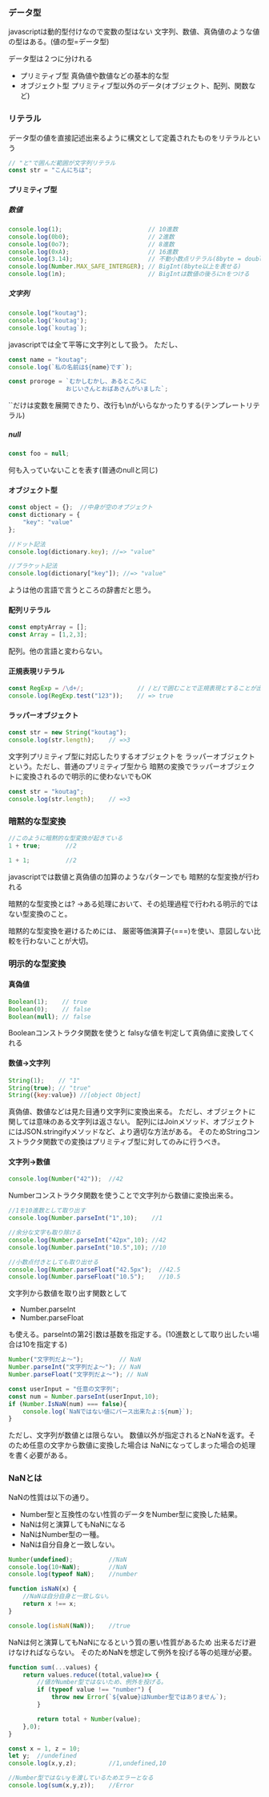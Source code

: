 
### データ型
javascriptは動的型付けなので変数の型はない
文字列、数値、真偽値のような値の型はある。(値の型=データ型)

データ型は２つに分けれる
* プリミティブ型  真偽値や数値などの基本的な型
* オブジェクト型  プリミティブ型以外のデータ(オブジェクト、配列、関数など)

### リテラル
データ型の値を直接記述出来るように構文として定義されたものをリテラルという


```javascript
// "と"で囲んだ範囲が文字列リテラル
const str = "こんにちは";
```

#### プリミティブ型

##### 数値

```javascript
console.log(1);                        // 10進数
console.log(0b0);                      // 2進数
console.log(0o7);                      // 8進数
console.log(0xA);                      // 16進数
console.log(3.14);                     // 不動小数点リテラル(8byte = double)と同じ
console.log(Number.MAX_SAFE_INTERGER); // BigInt(8byte以上を表せる)
console.log(1n);                       // BigIntは数値の後ろにnをつける
```

##### 文字列

```javascript
console.log("koutag");  
console.log('koutag');
console.log(`koutag`);
```
javascriptでは全て平等に文字列として扱う。
ただし、

```javascript
const name = "koutag";
console.log(`私の名前は${name}です`);

const proroge = `むかしむかし、あるところに
                おじいさんとおばあさんがいました`;
```
``だけは変数を展開できたり、改行も\nがいらなかったりする(テンプレートリテラル)


##### null

```javascript
const foo = null;
```
何も入っていないことを表す(普通のnullと同じ)

#### オブジェクト型

```javascript
const object = {};  //中身が空のオブジェクト
const dictionary = {
    "key": "value"
};

//ドット記法
console.log(dictionary.key); //=> "value"

//ブラケット記法
console.log(dictionary["key"]); //=> "value"
```
ようは他の言語で言うところの辞書だと思う。

#### 配列リテラル

```javascript
const emptyArray = [];
const Array = [1,2,3];
```
配列。他の言語と変わらない。

#### 正規表現リテラル

```javascript
const RegExp = /\d+/;               // /と/で囲むことで正規表現とすることが出来る
console.log(RegExp.test("123"));    // => true
```

#### ラッパーオブジェクト
```javascript
const str = new String("koutag");
console.log(str.length);    // =>3
```
文字列プリミティブ型に対応したりするオブジェクトを
ラッパーオブジェクトという。ただし、普通のプリミティブ型から
暗黙の変換でラッパーオブジェクトに変換されるので明示的に使わないでもOK

```javascript
const str = "koutag";
console.log(str.length);    // =>3
```

### 暗黙的な型変換
```javascript
//このように暗黙的な型変換が起きている
1 + true;       //2

1 + 1;          //2
```
javascriptでは数値と真偽値の加算のようなパターンでも
暗黙的な型変換が行われる

暗黙的な型変換とは?
→ある処理において、その処理過程で行われる明示的ではない型変換のこと。

暗黙的な型変換を避けるためには、
厳密等価演算子(===)を使い、意図しない比較を行わないことが大切。

### 明示的な型変換

#### 真偽値
```javascript
Boolean(1);    // true
Boolean(0);    // false
Boolean(null); // false
```
Booleanコンストラクタ関数を使うと
falsyな値を判定して真偽値に変換してくれる

#### 数値→文字列
```javascript
String(1);    // "1"
String(true); // "true"
String({key:value}) //[object Object]
```
真偽値、数値などは見た目通り文字列に変換出来る。
ただし、オブジェクトに関しては意味のある文字列は返さない。
配列にはJoinメソッド、オブジェクトにはJSON.stringifyメソッドなど、より適切な方法がある。
そのためStringコンストラクタ関数での変換はプリミティブ型に対してのみに行うべき。

#### 文字列→数値
```javascript
console.log(Number("42"));  //42
```
Numberコンストラクタ関数を使うことで文字列から数値に変換出来る。


```javascript
//1を10進数として取り出す
console.log(Number.parseInt("1",10);    //1

//余分な文字も取り除ける
console.log(Number.parseInt("42px",10); //42
console.log(Number.parseInt("10.5",10); //10

//小数点付きとしても取り出せる
console.log(Number.parseFloat("42.5px");  //42.5
console.log(Number.parseFloat("10.5");    //10.5
```
文字列から数値を取り出す関数として
* Number.parseInt
* Number.parseFloat

も使える。parseIntの第2引数は基数を指定する。(10進数として取り出したい場合は10を指定する)

```javascript
Number("文字列だよ〜");          // NaN
Number.parseInt("文字列だよ〜"); // NaN
Number.parseFloat("文字列だよ〜"); // NaN

const userInput = "任意の文字列";
const num = Number.parseInt(userInput,10);
if (Number.IsNaN(num) === false){
    console.log(`NaNではない値にパース出来たよ:${num}`);
}

```
ただし、文字列が数値とは限らない。
数値以外が指定されるとNaNを返す。そのため任意の文字から数値に変換した場合は
NaNになってしまった場合の処理を書く必要がある。

### NaNとは
NaNの性質は以下の通り。
* Number型と互換性のない性質のデータをNumber型に変換した結果。
* NaNは何と演算してもNaNになる
* NaNはNumber型の一種。
* NaNは自分自身と一致しない。

```javascript
Number(undefined);          //NaN
console.log(10+NaN);        //NaN
console.log(typeof NaN);    //number

function isNaN(x) {
    //NaNは自分自身と一致しない。
    return x !== x;
}

console.log(isNaN(NaN));    //true
```

NaNは何と演算してもNaNになるという質の悪い性質があるため
出来るだけ避けなければならない。
そのためNaNを想定して例外を投げる等の処理が必要。

```javascript
function sum(...values) {
    return values.reduce((total,value)=> {
        //値がNumber型ではないため、例外を投げる。
        if (typeof value !== "number") {
            throw new Error(`${value}はNumber型ではありません`);
        }

        return total + Number(value);
    },0);
}

const x = 1, z = 10;
let y;  //undefined
console.log(x,y,z);         //1,undefined,10

//Number型ではないyを渡しているためエラーとなる
console.log(sum(x,y,z));    //Error
```

